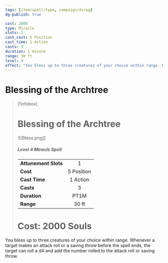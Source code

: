 ```yaml
---
tags: [item/spell/type, campaign/dsrpg]
dg-publish: true

cost: 2000
type: Miracle
slots: 1
cast_cost: 5 Position
cast_time: 1 Action
casts: 3
duration: 1 minute
range: 30 ft
level: 4
effect: "You bless up to three creatures of your choice within range. Whenever a target makes an attack roll or a saving throw before the spell ends, the target can roll a d4 and add the number rolled to the attack roll or saving throw."
---
```


# Blessing of the Archtree

> [!infobox]
> # Blessing of the Archtree
> ![[Bless.png]]
> ##### Level 4 Miracle Spell
> | | |
> | :-- | :-: |
> | **Attunement Slots** | 1 |
> | **Cost** | 5 Position |
> | **Cast Time** | 1 Action |
> | **Casts** | 3 |
> | **Duration** |  PT1M |
> | **Range** |  30 ft |
> # Cost: 2000 Souls

You bless up to three creatures of your choice within range. Whenever a target makes an attack roll or a saving throw before the spell ends, the target can roll a d4 and add the number rolled to the attack roll or saving throw.